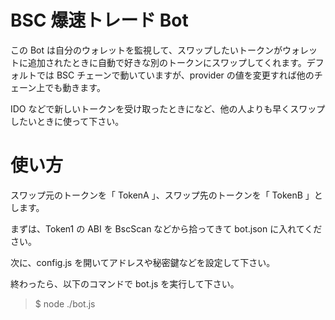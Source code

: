 # BSC 爆速トレード Bot

この Bot は自分のウォレットを監視して、スワップしたいトークンがウォレットに追加されたときに自動で好きな別のトークンにスワップしてくれます。デフォルトでは BSC チェーンで動いていますが、provider の値を変更すれば他のチェーン上でも動きます。

IDO などで新しいトークンを受け取ったときになど、他の人よりも早くスワップしたいときに使って下さい。

# 使い方

スワップ元のトークンを「 TokenA 」、スワップ先のトークンを「 TokenB 」とします。

まずは、Token1 の ABI を BscScan などから拾ってきて bot.json に入れてください。

次に、config.js を開いてアドレスや秘密鍵などを設定して下さい。

終わったら、以下のコマンドで bot.js を実行して下さい。

> $ node ./bot.js

